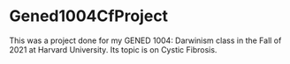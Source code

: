 # Gened1004CfProject

This was a project done for my GENED 1004: Darwinism class in the Fall of 2021 at Harvard University. Its topic is on Cystic Fibrosis.
